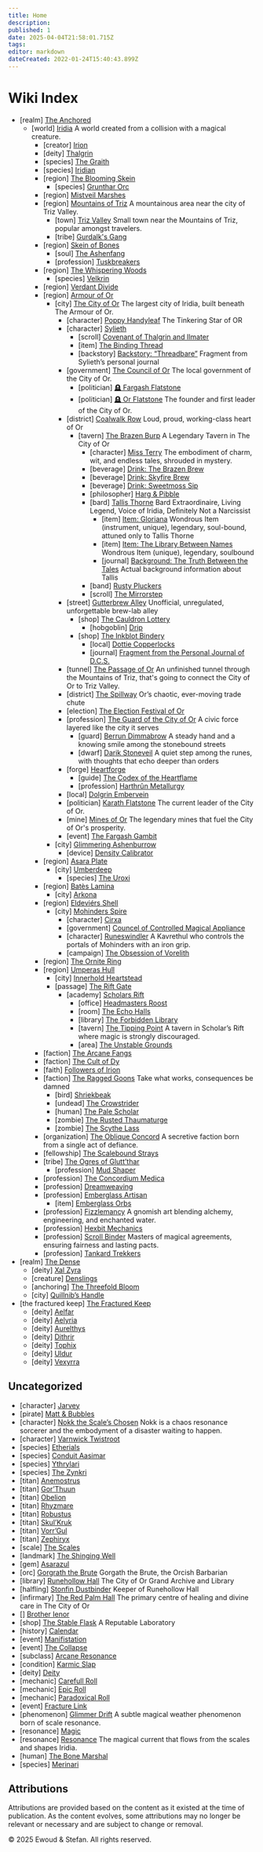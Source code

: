 ```yaml
---
title: Home
description: 
published: 1
date: 2025-04-04T21:58:01.715Z
tags: 
editor: markdown
dateCreated: 2022-01-24T15:40:43.899Z
---
```

# Wiki Index
  - [realm] [The Anchored](/geography/realm/the-anchored.md)
    - [world] [Iridia](/geography/world/iridia.md)
      A world created from a collision with a magical creature.
      - [creator] [Irion](/being/deity/irion.md)
      - [deity] [Thalgrin](/being/deity/thalgrin.md)
      - [species] [The Graith](/being/monster/graith.md)
      - [species] [Iridian](/being/species/iridian.md)
      - [region] [The Blooming Skein](/geography/region/blooming-skein.md)
        - [species] [Grunthar Orc](/being/species/sub-species/grunthar-orc.md)
      - [region] [Mistveil Marshes](/geography/region/mistveil-marshes.md)
      - [region] [Mountains of Triz](/geography/region/mountains-of-triz.md)
        A mountainous area near the city of Triz Valley.
        - [town] [Triz Valley](/geography/settlement/city/triz-valley.md)
          Small town near the Mountains of Triz, popular amongst travelers.
        - [tribe] [Gurdalk's Gang](/structure/society/tribe/gurdalks-gang.md)
      - [region] [Skein of Bones](/geography/region/skein-of-bones.md)
        - [soul] [The Ashenfang](/structure/society/clan/ashenfang.md)
        - [profession] [Tuskbreakers](/structure/society/profession/tuskbreaker.md)
      - [region] [The Whispering Woods](/geography/region/the-whispering-woods.md)
        - [species] [Velkrin](/being/species/velkrin.md)
      - [region] [Verdant Divide](/geography/region/verdant-divide.md)
      - [region] [Armour of Or](/geography/scale/armour-of-or.md)
        - [city] [The City of Or](/geography/settlement/city/city-of-or.md)
          The largest city of Iridia, built beneath The Armour of Or.
          - [character] [Poppy Handyleaf](/being/character/poppy-handyleaf.md)
            The Tinkering Star of OR
          - [character] [Sylieth](/being/character/sylieth.md)
            - [scroll] [Covenant of Thalgrin and Ilmater](/being/character/sylieth/covenant-of-thalgrin-and-ilmater.md)
            - [item] [The Binding Thread](/being/character/sylieth/the-binding-thread.md)
            - [backstory] [Backstory: “Threadbare”](/being/character/sylieth/threadbare.md)
              Fragment from Sylieth’s personal journal
          - [government] [The Council of Or](/geography/settlement/city/city-of-or/council-of-or.md)
            The local government of the City of Or.
            - [politician] [🪦 Fargash Flatstone](/geography/settlement/city/city-of-or/local/fargash-flatstone.md)
            - [politician] [🪦 Or Flatstone](/geography/settlement/city/city-of-or/local/or-flatstone.md)
              The founder and first leader of the City of Or.
          - [district] [Coalwalk Row](/geography/settlement/city/city-of-or/district/coalwalk-row.md)
            Loud, proud, working-class heart of Or
            - [tavern] [The Brazen Burp](/geography/settlement/city/city-of-or/shop/the-brazen-burp.md)
              A Legendary Tavern in The City of Or
              - [character] [Miss Terry](/being/character/miss-terry.md)
                The embodiment of charm, wit, and endless tales, shrouded in mystery.
              - [beverage] [Drink: The Brazen Brew](/geography/settlement/city/city-of-or/consumable/brazen-brew.md)
              - [beverage] [Drink: Skyfire Brew](/geography/settlement/city/city-of-or/consumable/skyfire-brew.md)
              - [beverage] [Drink: Sweetmoss Sip](/geography/settlement/city/city-of-or/consumable/sweetmoss-sip.md)
              - [philosopher] [Harg & Pibble](/geography/settlement/city/city-of-or/local/harg-and-pibble.md)
              - [bard] [Tallis Thorne](/geography/settlement/city/city-of-or/local/tallis-thorne.md)
                Bard Extraordinaire, Living Legend, Voice of Iridia, Definitely Not a Narcissist
                - [item] [Item: Gloriana](/geography/settlement/city/city-of-or/local/tallis-thorne/gloriana.md)
                  Wondrous Item (instrument, unique), legendary, soul-bound, attuned only to Tallis Thorne
                - [item] [Item: The Library Between Names](/geography/settlement/city/city-of-or/local/tallis-thorne/library-between-names.md)
                  Wondrous Item (unique), legendary, soulbound
                - [journal] [Background: The Truth Between the Tales](/geography/settlement/city/city-of-or/local/tallis-thorne/truth-between-the-tales.md)
                  Actual background information about Tallis
              - [band] [Rusty Pluckers](/geography/settlement/city/city-of-or/shop/the-brazen-burp/rusty-pluckers.md)
              - [scroll] [The Mirrorstep](/geography/settlement/city/city-of-or/shop/the-brazen-burp/the-mirrorstep.md)
          - [street] [Gutterbrew Alley](/geography/settlement/city/city-of-or/district/gutterbrew-alley.md)
            Unofficial, unregulated, unforgettable brew-lab alley
            - [shop] [The Cauldron Lottery](/geography/settlement/city/city-of-or/shop/the-cauldron-lottery.md)
              - [hobgoblin] [Drip](/geography/settlement/city/city-of-or/shop/the-cauldron-lottery/drip.md)
            - [shop] [The Inkblot Bindery](/geography/settlement/city/city-of-or/shop/the-inkblot-bindery.md)
              - [local] [Dottie Copperlocks](/geography/settlement/city/city-of-or/local/dottie-copperlocks.md)
              - [journal] [Fragment from the Personal Journal of D.C.S.](/geography/settlement/city/city-of-or/shop/the-inkblot-bindery/fragment-from-the-personal-journal-of-dcs.md)
          - [tunnel] [The Passage of Or](/geography/settlement/city/city-of-or/district/passage-of-or.md)
            An unfinished tunnel through the Mountains of Triz, that's going to connect the City of Or to Triz Valley.
          - [district] [The Spillway](/geography/settlement/city/city-of-or/district/the-spillway.md)
            Or’s chaotic, ever-moving trade chute
          - [election] [The Election Festival of Or](/geography/settlement/city/city-of-or/election-festival.md)
          - [profession] [The Guard of the City of Or](/geography/settlement/city/city-of-or/guard-of-or.md)
            A civic force layered like the city it serves
            - [guard] [Berrun Dimmabrow](/geography/settlement/city/city-of-or/guard-of-or/berrun-dimmabrow.md)
              A steady hand and a knowing smile among the stonebound streets
            - [dwarf] [Darik Stoneveil](/geography/settlement/city/city-of-or/guard-of-or/darik-stoneveil.md)
              A quiet step among the runes, with thoughts that echo deeper than orders
          - [forge] [Heartforge](/geography/settlement/city/city-of-or/heartforge.md)
            - [guide] [The Codex of the Heartflame](/geography/settlement/city/city-of-or/heartforge/the-codex-of-the-heartflame.md)
            - [profession] [Harthrûn Metallurgy](/structure/society/profession/harthrûn-metallurgy.md)
          - [local] [Dolgrin Embervein](/geography/settlement/city/city-of-or/local/dolgrin-embervein.md)
          - [politician] [Karath Flatstone](/geography/settlement/city/city-of-or/local/karath-flatstone.md)
            The current leader of the City of Or.
          - [mine] [Mines of Or](/geography/settlement/city/city-of-or/mines-of-or.md)
            The legendary mines that fuel the City of Or's prosperity.
          - [event] [The Fargash Gambit](/geography/settlement/city/city-of-or/the-fargash-gambit.md)
        - [city] [Glimmering Ashenburrow](/geography/settlement/city/glimmering-ashenburrow.md)
          - [device] [Density Calibrator](/geography/settlement/city/glimmering-ashenburrow/density-calibrator.md)
      - [region] [Asara Plate](/geography/scale/asara-plate.md)
        - [city] [Umberdeep](/geography/settlement/city/umberdeep.md)
          - [species] [The Uroxi](/being/species/uroxi.md)
      - [region] [Batès Lamina](/geography/scale/bates-lamina.md)
        - [city] [Arkona](/geography/settlement/city/arkona.md)
      - [region] [Eldeviérs Shell](/geography/scale/eldeviérs-shell.md)
        - [city] [Mohinders Spire](/geography/settlement/city/mohinders.md)
          - [character] [Cirxa](/being/character/cirxa.md)
          - [government] [Councel of Controlled Magical Appliance](/geography/settlement/city/mohinders/ccma.md)
          - [character] [Runeswindler](/geography/settlement/city/mohinders/runeswindler.md)
            A Kavrethul who controls the portals of Mohinders with an iron grip.
          - [campaign] [The Obsession of Vorelith](/geography/settlement/city/mohinders/the-obsession-of-vorelith.md)
      - [region] [The Ornite Ring](/geography/scale/ornite-ring.md)
      - [region] [Umperas Hull](/geography/scale/umperas-hull.md)
        - [city] [Innerhold Heartstead](/geography/settlement/city/innerhold-heartstead.md)
        - [passage] [The Rift Gate](/geography/settlement/enclave/scholars-rift/the-rift-gate.md)
          - [academy] [Scholars Rift](/geography/settlement/enclave/scholars-rift/scholars-rift.md)
            - [office] [Headmasters Roost](/geography/settlement/enclave/scholars-rift/headmasters-roost.md)
            - [room] [The Echo Halls](/geography/settlement/enclave/scholars-rift/the-echo-halls.md)
            - [library] [The Forbidden Library](/geography/settlement/enclave/scholars-rift/the-forbidden-library.md)
            - [tavern] [The Tipping Point](/geography/settlement/enclave/scholars-rift/the-tipping-point.md)
              A tavern in Scholar’s Rift where magic is strongly discouraged.
            - [area] [The Unstable Grounds](/geography/settlement/enclave/scholars-rift/the-unstable-grounds.md)
      - [faction] [The Arcane Fangs](/structure/society/factions/arcane-fangs.md)
      - [faction] [The Cult of Dy](/structure/society/factions/cult-of-dy.md)
      - [faith] [Followers of Irion](/structure/society/factions/followers-of-irion.md)
      - [faction] [The Ragged Goons](/structure/society/factions/ragged-goons.md)
        Take what works, consequences be damned
        - [bird] [Shriekbeak](/structure/society/factions/ragged-goons/shriekbeak.md)
        - [undead] [The Crowstrider](/structure/society/factions/ragged-goons/the-crowstrider.md)
        - [human] [The Pale Scholar](/structure/society/factions/ragged-goons/the-pale-scholar.md)
        - [zombie] [The Rusted Thaumaturge](/structure/society/factions/ragged-goons/the-rusted-thaumaturge.md)
        - [zombie] [The Scythe Lass](/structure/society/factions/ragged-goons/the-scythe-lass.md)
      - [organization] [The Oblique Concord](/structure/society/factions/the-oblique-concord.md)
        A secretive faction born from a single act of defiance.
      - [fellowship] [The Scalebound Strays](/structure/society/fellowship/scalebound-strays.md)
      - [tribe] [The Ogres of Glutt’thar](/structure/society/ogres-of-glutt-thar.md)
        - [profession] [Mud Shaper](/structure/society/profession/mudshaper.md)
      - [profession] [The Concordium Medica](/structure/society/profession/concordium-medica.md)
      - [profession] [Dreamweaving](/structure/society/profession/dreamweaving.md)
      - [profession] [Emberglass Artisan](/structure/society/profession/emberglass-artisan.md)
        - [item] [Emberglass Orbs](/structure/society/profession/emberglass-artisan/emberglass-orb.md)
      - [profession] [Fizzlemancy](/structure/society/profession/fizzlemancy.md)
        A gnomish art blending alchemy, engineering, and enchanted water.
      - [profession] [Hexbit Mechanics](/structure/society/profession/hexbit-mechanics.md)
      - [profession] [Scroll Binder](/structure/society/profession/scroll-binder.md)
        Masters of magical agreements, ensuring fairness and lasting pacts.
      - [profession] [Tankard Trekkers](/structure/society/profession/tankard-trekkers.md)
  - [realm] [The Dense](/geography/realm/the-dense.md)
    - [deity] [Xal Zyra](/being/deity/xal-zyra.md)
    - [creature] [Denslings](/being/species/denslings.md)
    - [anchoring] [The Threefold Bloom](/geography/realm/the-dense/threefold-bloom.md)
    - [city] [Quillnib’s Handle](/geography/settlement/city/quillnibs-handle.md)
  - [the fractured keep] [The Fractured Keep](/geography/realm/the-fractured-keep.md)
    - [deity] [Aelfar](/being/deity/aelfar.md)
    - [deity] [Aelyria](/being/deity/aelyria.md)
    - [deity] [Aurelthys](/being/deity/aurelthys.md)
    - [deity] [Dithrir](/being/deity/dithrir.md)
    - [deity] [Tophix](/being/deity/tophix.md)
    - [deity] [Uldur](/being/deity/uldur.md)
    - [deity] [Vexyrra](/being/deity/vexyrra.md)

## Uncategorized
- [character] [Jarvey](/being/character/jarvey.md)
- [pirate] [Matt & Bubbles](/being/character/matt.md)
- [character] [Nokk the Scale’s Chosen](/being/character/nokk.md)
  Nokk is a chaos resonance sorcerer and the embodyment of a disaster waiting to happen.
- [character] [Varnwick Twistroot](/being/character/varnwick.md)
- [species] [Etherials](/being/species/etherial.md)
- [species] [Conduit Aasimar](/being/species/sub-species/conduit-aasimar.md)
- [species] [Ythrylari](/being/species/ythrylari.md)
- [species] [The Zynkri](/being/species/zynkri.md)
- [titan] [Anemostrus](/being/titan/anemostrus.md)
- [titan] [Gor’Thuun](/being/titan/gor-thuun.md)
- [titan] [Obelion](/being/titan/obelion.md)
- [titan] [Rhyzmare](/being/titan/rhyzmare.md)
- [titan] [Robustus](/being/titan/robustus.md)
- [titan] [Skul’Kruk](/being/titan/skul-kruk.md)
- [titan] [Vorr’Gul](/being/titan/vorr-gul.md)
- [titan] [Zephiryx](/being/titan/zephiryx.md)
- [scale] [The Scales](/geography/landmark/scale.md)
- [landmark] [The Shinging Well](/geography/landmark/the-shinging-well.md)
- [gem] [Asarazul](/geography/settlement/city/city-of-or/asarazul.md)
- [orc] [Gorgrath the Brute](/geography/settlement/city/city-of-or/local/gorgrath-the-brute.md)
  Gorgath the Brute, the Orcish Barbarian
- [library] [Runehollow Hall](/geography/settlement/city/city-of-or/shop/runehollow-hall.md)
  The City of Or Grand Archive and Library
- [halfling] [Stonfin Dustbinder](/geography/settlement/city/city-of-or/shop/runehollow-hall/stonfin-dustbinder.md)
  Keeper of Runehollow Hall
- [infirmary] [The Red Palm Hall](/geography/settlement/city/city-of-or/shop/the-red-palm-hall.md)
  The primary centre of healing and divine care in The City of Or
- [] [Brother Ienor](/geography/settlement/city/city-of-or/shop/the-red-palm-hall/brother-ienor.md)
- [shop] [The Stable Flask](/geography/settlement/city/city-of-or/shop/the-stable-flask.md)
  A Reputable Laboratory
- [history] [Calendar](/structure/chronological/calendar.md)
- [event] [Manifistation](/structure/chronological/event/manifestation.md)
- [event] [The Collapse](/structure/chronological/event/the-collapse.md)
- [subclass] [Arcane Resonance](/structure/mechanic/class/sorcerer/subclass/arcane-resonance.md)
- [condition] [Karmic Slap](/structure/mechanic/condition/karmic-slap.md)
- [deity] [Deity](/structure/mechanic/deity.md)
- [mechanic] [Carefull Roll](/structure/mechanic/dice/carefull.md)
- [mechanic] [Epic Roll](/structure/mechanic/dice/epic.md)
- [mechanic] [Paradoxical Roll](/structure/mechanic/dice/paradoxal-recoil.md)
- [event] [Fracture Link](/structure/mechanic/fracture-link.md)
- [phenomenon] [Glimmer Drift](/structure/mechanic/glimmer-drift.md)
  A subtle magical weather phenomenon born of scale resonance.
- [resonance] [Magic](/structure/mechanic/magic.md)
- [resonance] [Resonance](/structure/mechanic/resonance.md)
  The magical current that flows from the scales and shapes Iridia.
- [human] [The Bone Marshal](/structure/society/factions/ragged-goons/the-bone-marshal.md)
- [species] [Merinari](/trash/species/merinari.md)
## Attributions
Attributions are provided based on the content as it existed at the time of publication. As the content evolves, some attributions may no longer be relevant or necessary and are subject to change or removal.

© 2025 Ewoud & Stefan. All rights reserved.